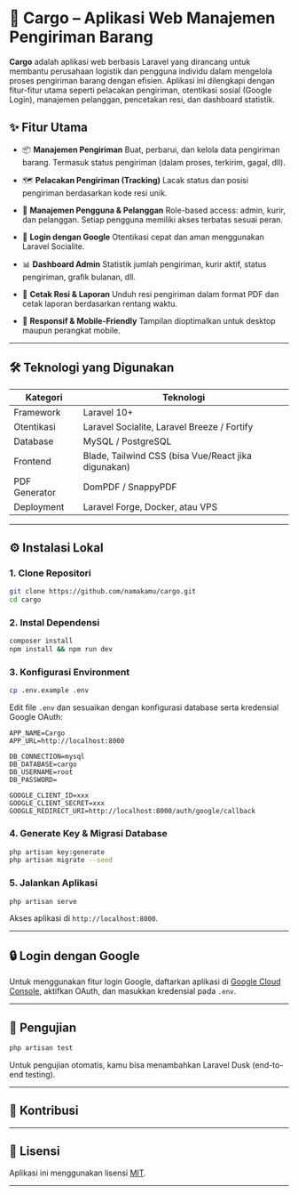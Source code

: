 # 🚚 Cargo – Aplikasi Web Manajemen Pengiriman Barang

**Cargo** adalah aplikasi web berbasis Laravel yang dirancang untuk membantu perusahaan logistik dan pengguna individu dalam mengelola proses pengiriman barang dengan efisien. Aplikasi ini dilengkapi dengan fitur-fitur utama seperti pelacakan pengiriman, otentikasi sosial (Google Login), manajemen pelanggan, pencetakan resi, dan dashboard statistik.

## ✨ Fitur Utama

* 📦 **Manajemen Pengiriman**
  Buat, perbarui, dan kelola data pengiriman barang. Termasuk status pengiriman (dalam proses, terkirim, gagal, dll).

* 🗺️ **Pelacakan Pengiriman (Tracking)**
  Lacak status dan posisi pengiriman berdasarkan kode resi unik.

* 👥 **Manajemen Pengguna & Pelanggan**
  Role-based access: admin, kurir, dan pelanggan. Setiap pengguna memiliki akses terbatas sesuai peran.

* 🔐 **Login dengan Google**
  Otentikasi cepat dan aman menggunakan Laravel Socialite.

* 📊 **Dashboard Admin**
  Statistik jumlah pengiriman, kurir aktif, status pengiriman, grafik bulanan, dll.

* 🧾 **Cetak Resi & Laporan**
  Unduh resi pengiriman dalam format PDF dan cetak laporan berdasarkan rentang waktu.

* 📱 **Responsif & Mobile-Friendly**
  Tampilan dioptimalkan untuk desktop maupun perangkat mobile.

---

## 🛠️ Teknologi yang Digunakan

| Kategori      | Teknologi                                           |
| ------------- | --------------------------------------------------- |
| Framework     | Laravel 10+                                         |
| Otentikasi    | Laravel Socialite, Laravel Breeze / Fortify         |
| Database      | MySQL / PostgreSQL                                  |
| Frontend      | Blade, Tailwind CSS (bisa Vue/React jika digunakan) |
| PDF Generator | DomPDF / SnappyPDF                                  |
| Deployment    | Laravel Forge, Docker, atau VPS                     |

---

## ⚙️ Instalasi Lokal

### 1. Clone Repositori

```bash
git clone https://github.com/namakamu/cargo.git
cd cargo
```

### 2. Instal Dependensi

```bash
composer install
npm install && npm run dev
```

### 3. Konfigurasi Environment

```bash
cp .env.example .env
```

Edit file `.env` dan sesuaikan dengan konfigurasi database serta kredensial Google OAuth:

```
APP_NAME=Cargo
APP_URL=http://localhost:8000

DB_CONNECTION=mysql
DB_DATABASE=cargo
DB_USERNAME=root
DB_PASSWORD=

GOOGLE_CLIENT_ID=xxx
GOOGLE_CLIENT_SECRET=xxx
GOOGLE_REDIRECT_URI=http://localhost:8000/auth/google/callback
```

### 4. Generate Key & Migrasi Database

```bash
php artisan key:generate
php artisan migrate --seed
```

### 5. Jalankan Aplikasi

```bash
php artisan serve
```

Akses aplikasi di `http://localhost:8000`.

---

## 🔒 Login dengan Google

Untuk menggunakan fitur login Google, daftarkan aplikasi di [Google Cloud Console](https://console.cloud.google.com/), aktifkan OAuth, dan masukkan kredensial pada `.env`.

---


## 🧪 Pengujian

```bash
php artisan test
```

Untuk pengujian otomatis, kamu bisa menambahkan Laravel Dusk (end-to-end testing).


---

## 🤝 Kontribusi



---

## 📄 Lisensi

Aplikasi ini menggunakan lisensi [MIT](LICENSE).

---
